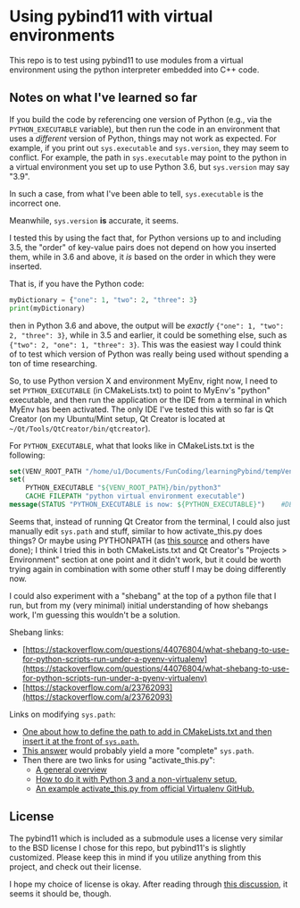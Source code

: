 # Using pybind11 with virtual environments

This repo is to test using pybind11 to use modules from a virtual environment using the python interpreter embedded into C++ code.

## Notes on what I've learned so far

If you build the code by referencing one version of Python (e.g., via the `PYTHON_EXECUTABLE` variable), but then run the code in an environment that uses a _different_ version of Python, things may not work as expected. For example, if you print out `sys.executable` and `sys.version`, they may seem to conflict. For example, the path in `sys.executable` may point to the python in a virtual environment you set up to use Python 3.6, but `sys.version` may say "3.9".

In such a case, from what I've been able to tell, `sys.executable` is the incorrect one.

Meanwhile, `sys.version` **is** accurate, it seems.

I tested this by using the fact that, for Python versions up to and including 3.5, the "order" of key-value pairs does not depend on how you inserted them, while in 3.6 and above, it _is_ based on the order in which they were inserted.

That is, if you have the Python code:
```python
myDictionary = {"one": 1, "two": 2, "three": 3}
print(myDictionary)
```
then in Python 3.6 and above, the output will be _exactly_ `{"one": 1, "two": 2, "three": 3}`, while in 3.5 and earlier, it could be something else, such as `{"two": 2, "one": 1, "three": 3}`. This was the easiest way I could think of to test which version of Python was really being used without spending a ton of time researching.

So, to use Python version X and environment MyEnv, right now, I need to set `PYTHON_EXECUTABLE` (in CMakeLists.txt) to point to MyEnv's "python" executable, and then run the application or the IDE from a terminal in which MyEnv has been activated. The only IDE I've tested this with so far is Qt Creator (on my Ubuntu/Mint setup, Qt Creator is located at `~/Qt/Tools/QtCreator/bin/qtcreator`).

For `PYTHON_EXECUTABLE`, what that looks like in CMakeLists.txt is the following:

```cmake
set(VENV_ROOT_PATH "/home/u1/Documents/FunCoding/learningPybind/tempVenvDir/py35venv") # my custom var for convenience
set(
    PYTHON_EXECUTABLE "${VENV_ROOT_PATH}/bin/python3"
    CACHE FILEPATH "python virtual environment executable")
message(STATUS "PYTHON_EXECUTABLE is now: ${PYTHON_EXECUTABLE}")    #DEBUG
```



Seems that, instead of running Qt Creator from the terminal, I could also just manually edit `sys.path` and stuff, similar to how activate_this.py does things? Or maybe using PYTHONPATH (as [this source](https://stackoverflow.com/questions/53480120/embedding-pybind11-with-virtual-environment) and others have done); I think I tried this in both CMakeLists.txt and Qt Creator's "Projects > Environment" section at one point and it didn't work, but it could be worth trying again in combination with some other stuff I may be doing differently now.

I could also experiment with a "shebang" at the top of a python file that I run, but from my (very minimal) initial understanding of how shebangs work, I'm guessing this wouldn't be a solution.

Shebang links:

 * [https://stackoverflow.com/questions/44076804/what-shebang-to-use-for-python-scripts-run-under-a-pyenv-virtualenv](https://stackoverflow.com/questions/44076804/what-shebang-to-use-for-python-scripts-run-under-a-pyenv-virtualenv)
 * [https://stackoverflow.com/a/23762093](https://stackoverflow.com/a/23762093)

Links on modifying `sys.path`:

 * [One about how to define the path to add in CMakeLists.txt and then insert it at the front of `sys.path`.](https://stackoverflow.com/questions/56904149/embedding-python-with-pybind11-virtual-environment-doesnt-work)
 * [This answer](https://stackoverflow.com/a/23762093) would probably yield a more "complete" `sys.path`.
 * Then there are two links for using "activate_this.py":
    * [A general overview](https://stackoverflow.com/a/23845366)
    * [How to do it with Python 3 and a non-virtualenv setup.](https://stackoverflow.com/a/33637414)
    * [An example activate_this.py from official Virtualenv GitHub.](https://github.com/pypa/virtualenv/blob/main/src/virtualenv/activation/python/activate_this.py)

## License
The pybind11 which is included as a submodule uses a license very similar to the BSD license I chose for this repo, but pybind11's is slightly customized. Please keep this in mind if you utilize anything from this project, and check out their license.

I hope my choice of license is okay. After reading through [this discussion](https://softwareengineering.stackexchange.com/questions/240633/is-licensing-an-issue-for-git-submodules), it seems it should be, though.

